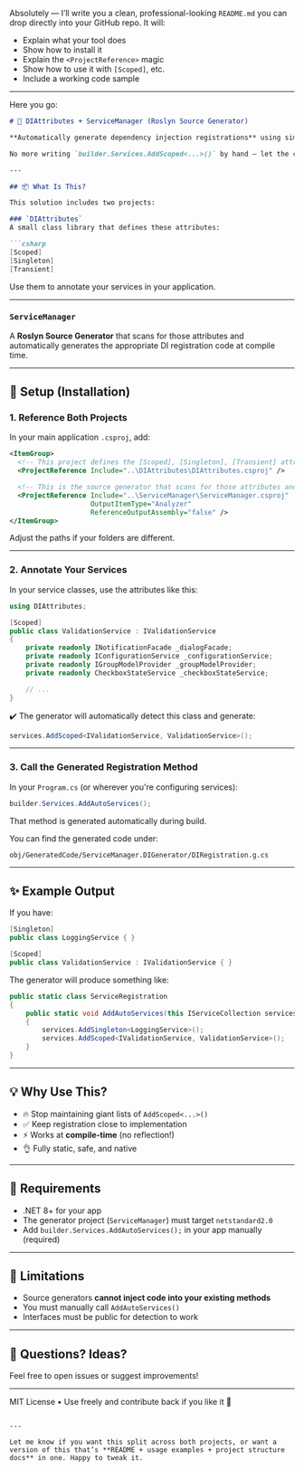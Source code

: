 Absolutely — I’ll write you a clean, professional-looking `README.md` you can drop directly into your GitHub repo. It will:

- Explain what your tool does
- Show how to install it
- Explain the `<ProjectReference>` magic
- Show how to use it with `[Scoped]`, etc.
- Include a working code sample

---

Here you go:

```md
# 🔧 DIAttributes + ServiceManager (Roslyn Source Generator)

**Automatically generate dependency injection registrations** using simple attributes like `[Scoped]`, `[Singleton]`, and `[Transient]`.

No more writing `builder.Services.AddScoped<...>()` by hand — let the compiler handle it for you. ⚡

---

## 📦 What Is This?

This solution includes two projects:

### `DIAttributes`
A small class library that defines these attributes:

```csharp
[Scoped]
[Singleton]
[Transient]
```

Use them to annotate your services in your application.

---

### `ServiceManager`
A **Roslyn Source Generator** that scans for those attributes and automatically generates the appropriate DI registration code at compile time.

---

## 🧰 Setup (Installation)

### 1. Reference Both Projects

In your main application `.csproj`, add:

```xml
<ItemGroup>
  <!-- This project defines the [Scoped], [Singleton], [Transient] attributes -->
  <ProjectReference Include="..\DIAttributes\DIAttributes.csproj" />

  <!-- This is the source generator that scans for those attributes and generates DI code -->
  <ProjectReference Include="..\ServiceManager\ServiceManager.csproj"
                    OutputItemType="Analyzer"
                    ReferenceOutputAssembly="false" />
</ItemGroup>
```

Adjust the paths if your folders are different.

---

### 2. Annotate Your Services

In your service classes, use the attributes like this:

```csharp
using DIAttributes;

[Scoped]
public class ValidationService : IValidationService
{
    private readonly INotificationFacade _dialogFacade;
    private readonly IConfigurationService _configurationService;
    private readonly IGroupModelProvider _groupModelProvider;
    private readonly CheckboxStateService _checkboxStateService;

    // ...
}
```

✔️ The generator will automatically detect this class and generate:

```csharp
services.AddScoped<IValidationService, ValidationService>();
```

---

### 3. Call the Generated Registration Method

In your `Program.cs` (or wherever you're configuring services):

```csharp
builder.Services.AddAutoServices();
```

That method is generated automatically during build.

You can find the generated code under:

```plaintext
obj/GeneratedCode/ServiceManager.DIGenerator/DIRegistration.g.cs
```

---

## ✨ Example Output

If you have:

```csharp
[Singleton]
public class LoggingService { }

[Scoped]
public class ValidationService : IValidationService { }
```

The generator will produce something like:

```csharp
public static class ServiceRegistration
{
    public static void AddAutoServices(this IServiceCollection services)
    {
        services.AddSingleton<LoggingService>();
        services.AddScoped<IValidationService, ValidationService>();
    }
}
```

---

## 💡 Why Use This?

- 🔥 Stop maintaining giant lists of `AddScoped<...>()`
- ✅ Keep registration close to implementation
- ⚡ Works at **compile-time** (no reflection!)
- 👌 Fully static, safe, and native

---

## 🧪 Requirements

- .NET 8+ for your app
- The generator project (`ServiceManager`) must target `netstandard2.0`
- Add `builder.Services.AddAutoServices();` in your app manually (required)

---

## 🚫 Limitations

- Source generators **cannot inject code into your existing methods**
- You must manually call `AddAutoServices()`
- Interfaces must be public for detection to work

---

## 💬 Questions? Ideas?

Feel free to open issues or suggest improvements!

---

MIT License • Use freely and contribute back if you like it 🚀
```

---

Let me know if you want this split across both projects, or want a version of this that’s **README + usage examples + project structure docs** in one. Happy to tweak it.
